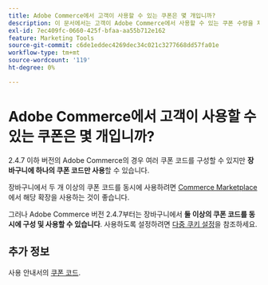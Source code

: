 ```yaml
---
title: Adobe Commerce에서 고객이 사용할 수 있는 쿠폰은 몇 개입니까?
description: 이 문서에서는 고객이 Adobe Commerce에서 사용할 수 있는 쿠폰 수량을 제공합니다.
exl-id: 7ec409fc-0660-425f-bfaa-aa55b712e162
feature: Marketing Tools
source-git-commit: c6de1eddec4269dec34c021c3277668dd57fa01e
workflow-type: tm+mt
source-wordcount: '119'
ht-degree: 0%

---
```


# Adobe Commerce에서 고객이 사용할 수 있는 쿠폰은 몇 개입니까?

2.4.7 이하 버전의 Adobe Commerce의 경우 여러 쿠폰 코드를 구성할 수 있지만 **장바구니에 하나의 쿠폰 코드만 사용**&#x200B;할 수 있습니다.

장바구니에서 두 개 이상의 쿠폰 코드를 동시에 사용하려면 [Commerce Marketplace](https://marketplace.magento.com/)에서 해당 확장을 사용하는 것이 좋습니다.

그러나 Adobe Commerce 버전 2.4.7부터는 장바구니에서 **둘 이상의 쿠폰 코드를 동시에 구성 및 사용할 수 있습니다**. 사용하도록 설정하려면 [다중 쿠키 설정](https://experienceleague.adobe.com/en/docs/commerce-admin/config/sales/sales#multicoupon-settings)을 참조하세요.

## 추가 정보

사용 안내서의 [쿠폰 코드](https://experienceleague.adobe.com/docs/commerce-admin/marketing/promotions/cart-rules/price-rules-cart-coupon.html).
